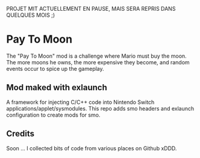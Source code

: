 PROJET MIT ACTUELLEMENT EN PAUSE, MAIS SERA REPRIS DANS QUELQUES MOIS ;)

# Pay To Moon
The "Pay To Moon" mod is a challenge where Mario must buy the moon. The more moons he owns, the more expensive they become, and random events occur to spice up the gameplay.

## Mod maked with exlaunch
A framework for injecting C/C++ code into Nintendo Switch applications/applet/sysmodules. This repo adds smo headers and exlaunch configuration to create mods for smo.

## Credits
Soon ...
I collected bits of code from various places on Github xDDD.

